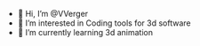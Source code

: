 - 👋 Hi, I’m @VVerger
- 👀 I’m interested in Coding tools for 3d software
- 🌱 I’m currently learning 3d animation




<!---
VVerger/VVerger is a ✨ special ✨ repository because its `README.md` (this file) appears on your GitHub profile.
You can click the Preview link to take a look at your changes.
--->
